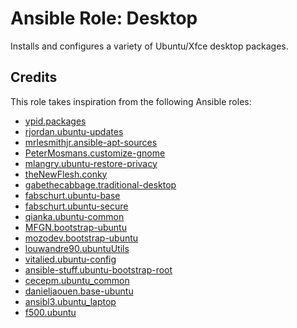 # Ansible Role: Desktop

Installs and configures a variety of Ubuntu/Xfce desktop packages.

## Credits

This role takes inspiration from the following Ansible roles:

- [ypid.packages](https://github.com/ypid/ansible-packages)
- [rjordan.ubuntu-updates](https://github.com/rjordan/role.ubuntu-updates)
- [mrlesmithjr.ansible-apt-sources](https://github.com/mrlesmithjr/ansible-apt-sources)
- [PeterMosmans.customize-gnome](https://github.com/PeterMosmans/ansible-role-customize-gnome)
- [mlangry.ubuntu-restore-privacy](https://github.com/mlangry/ansible-role-ubuntu-restore-privacy)
- [theNewFlesh.conky](https://github.com/theNewFlesh/ansible-role-conky)
- [gabethecabbage.traditional-desktop](https://github.com/gabethecabbage/ansible-role-traditional-desktop)
- [fabschurt.ubuntu-base](https://github.com/fabschurt/ansible-role-ubuntu-base)
- [fabschurt.ubuntu-secure](https://github.com/fabschurt/ansible-role-ubuntu-secure)
- [qianka.ubuntu-common](https://github.com/qianka/ubuntu-common-role)
- [MFGN.bootstrap-ubuntu](https://github.com/MFGN/bootstrap-ubuntu)
- [mozodev.bootstrap-ubuntu](https://github.com/mozodev/bootstrap-ubuntu)
- [louwandre90.ubuntuUtils](https://github.com/louwandre90/ansible-role-ubuntuUtils)
- [vitalied.ubuntu-config](https://github.com/vitalied/ansible-role-ubuntu-config)
- [ansible-stuff.ubuntu-bootstrap-root](https://github.com/ansible-stuff/ubuntu-bootstrap-root)
- [cecepm.ubuntu_common](https://github.com/cecepm/ansible-role-common)
- [danieljaouen.base-ubuntu](https://github.com/danieljaouen/ansible-base-ubuntu)
- [ansibl3.ubuntu_laptop](https://github.com/ansibl3/ubuntu_laptop)
- [f500.ubuntu](https://github.com/f500/ansible-ubuntu)
